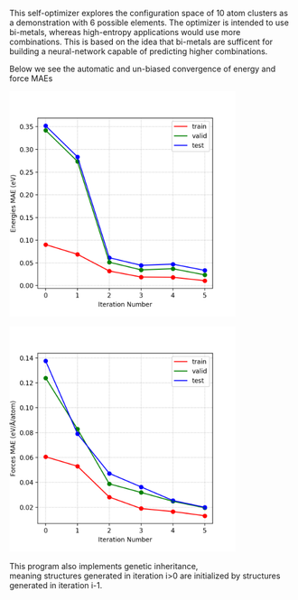 This self-optimizer explores the configuration space of 10 atom clusters as a demonstration with 6 possible elements.
The optimizer is intended to use bi-metals, whereas high-entropy applications would use more combinations.
This is based on the idea that bi-metals are sufficent for building a neural-network capable of predicting higher combinations.

Below we see the automatic and un-biased convergence of energy and force MAEs

<p align="left">
  <img width="400" height="400" src="MAE_E.png">
</p>
<p align="left">
  <img width="400" height="400" src="MAE_F.png">
</p>

This program also implements genetic inheritance, <br>
meaning structures generated in iteration i>0 are initialized by structures generated in iteration i-1.

